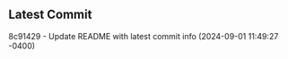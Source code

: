 
## Latest Commit
8c91429 - Update README with latest commit info (2024-09-01 11:49:27 -0400) <Yunxi-Zhou>
